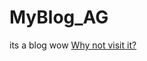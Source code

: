 # MyBlog_AG
its a blog wow
<a href="https://andrehasgit.github.io/MyBlog_AG/">Why not visit it?</a>
